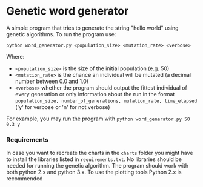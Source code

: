 # Genetic word generator

A simple program that tries to generate the string "hello world" using genetic algorithms. To run the program use:

`python word_generator.py <population_size> <mutation_rate> <verbose>`

Where:

- `<population_size>` is the size of the initial population (e.g. 50)
- `<mutation_rate>` is the chance an individual will be mutated (a decimal number between 0.0 and 1.0)
- `<verbose>` whether the program should output the fittest individual of every generation or only information about the run in the format `population_size, number_of_generations, mutation_rate, time_elapsed` ('y' for verbose or 'n' for not verbose)

For example, you may run the program with `python word_generator.py 50 0.3 y`

### Requirements

In case you want to recreate the charts in the `charts` folder you might have to install the libraries listed in `requirements.txt`. No libraries should be needed for running the genetic algorithm. The program should work with both python 2.x and python 3.x. To use the plotting tools Python 2.x is recommended